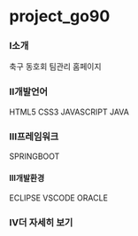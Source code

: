 # project_go90

### <strong>Ⅰ소개</strong>
 축구 동호회 팀관리 홈페이지

### <strong>Ⅱ개발언어</strong>
HTML5
CSS3
JAVASCRIPT
JAVA

### <strong>Ⅲ프레임워크</strong>
SPRINGBOOT


#### <strong>Ⅲ개발환경</strong>
ECLIPSE
VSCODE
ORACLE

### <strong>Ⅳ더 자세히 보기</strong>


